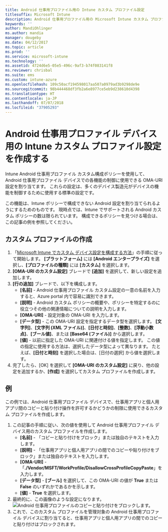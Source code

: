 ```yaml
---
title: Android 仕事用プロファイル用の Intune カスタム プロファイル設定
titlesuffix: Microsoft Intune
description: Android 仕事用プロファイル用の Microsoft Intune カスタム プロファイル設定を作成する方法について説明します。
keywords: ''
author: MandiOhlinger
ms.author: mandia
manager: dougeby
ms.date: 04/12/2017
ms.topic: article
ms.prod: ''
ms.service: microsoft-intune
ms.technology: ''
ms.assetid: 4724d6e5-05e5-496c-9af3-b74f083141f8
ms.reviewer: chrisbal
ms.suite: ems
ms.custom: intune-azure
ms.openlocfilehash: 109c50acf194598017aa507a0979ad3b9298de9e
ms.sourcegitcommit: 98b444468df3fb2a6e8977ce5eb9d238610d4398
ms.translationtype: HT
ms.contentlocale: ja-JP
ms.lasthandoff: 07/07/2018
ms.locfileid: "37905293"
---
```

# <a name="create-intune-custom-profile-settings-for-android-work-profile-devices"></a>Android 仕事用プロファイル デバイス用の Intune カスタム プロファイル設定を作成する

Intune Android 仕事用プロファイル カスタム構成ポリシーを使用して、Android 仕事用プロファイル デバイスでの各機能の制御に使用できる OMA-URI 設定を割り当てます。 これらの設定は、多くのデバイス製造元がデバイスの機能を制御するために使用する標準の設定です。

この機能は、Intune ポリシーで構成できない Android 設定を割り当てられるようにするためのものです。 現時点では、Intune でサポートされる Android カスタム ポリシーの数は限られています。 構成できるポリシーを見つける場合は、この記事の例を参照してください。

## <a name="create-a-custom-profile"></a>カスタム プロファイルの作成

1. 「[Microsoft Intune でカスタム デバイス設定を構成する方法](custom-settings-configure.md)」の手順に従って開始します。 **[プラットフォーム]** には **[Android エンタープライズ]** を選択し、**[プロファイルの種類]** には **[カスタム]** を選択します。
2. **[OMA-URI のカスタム設定]** ブレードで **[追加]** を選択して、新しい設定を追加します。
3. **[行の追加]** ブレードで、以下を構成します。
    - **[名前]** - Android 仕事用プロファイル カスタム設定の一意の名前を入力すると、Azure portal 内で容易に識別できます。
    - **[説明]** - Android カスタム ポリシーの概要や、ポリシーを特定するのに役立つその他の関連情報についての説明を入力します。
    - **[OMA-URI]** - 設定対象の OMA-URI を入力します。
    - **[データ型]** - この OMA-URI 設定を指定するデータ型を選択します。 **[文字列]**、**[文字列 (XML ファイル)]**、**[日付と時刻]**、**[整数]**、**[浮動小数点]**、**[ブール値]**、または **[Base64 (ファイル)]** から選択します。
    - **[値]** - 以前に指定した OMA-URI に関連付ける値を指定します。 この値の指定に使用する方法は、選択したデータ型によって異なります。 たとえば、**[日付と時刻]** を選択した場合は、[日付の選択] から値を選択します。
4. 完了したら、[OK] を選択して **[OMA-URI のカスタム設定]** に戻り、他の設定を追加するか、**[作成]** を選択してカスタム プロファイルを作成します。


## <a name="example"></a>例

この例では、Android 仕事用プロファイル デバイスで、仕事用アプリと個人用アプリ間のコピーと貼り付け操作を許可するかどうかの制限に使用できるカスタム プロファイルを作成します。

1. この記事の手順に従い、次の値を使用して Android 仕事用プロファイル デバイス用のカスタム プロファイルを作成します。
    - **[名前]** - 「コピーと貼り付けをブロック」または独自のテキストを入力します。
    - **[説明]** - 「仕事用アプリと個人用アプリの間でのコピーや貼り付けをブロック」または独自のテキストを入力します。
    - **[OMA-URI]** - 「**./Vendor/MSFT/WorkProfile/DisallowCrossProfileCopyPaste**」を入力します。
    - **[データ型]** - **[ブール]** を選択して、この OMA-URI の値が **True** または **False** のいずれかであるかを示します。
    - **[値]** - **True** を選択します。
2. 最終的に、この画像のような設定になります。
![Android 仕事用プロファイルのコピーと貼り付けをブロックします。](./media/custom-policy-afw-copy-paste.png)
3. これで、このカスタム プロファイルを管理対象の Android 仕事用プロファイル デバイスに割り当てると、仕事用アプリと個人用アプリの間でのコピーと貼り付けはブロックされます。